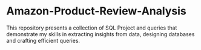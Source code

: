 # Amazon-Product-Review-Analysis

This repository presents a collection of SQL Project and queries that demonstrate my skills in extracting insights from data, designing databases and crafting efficient queries.

